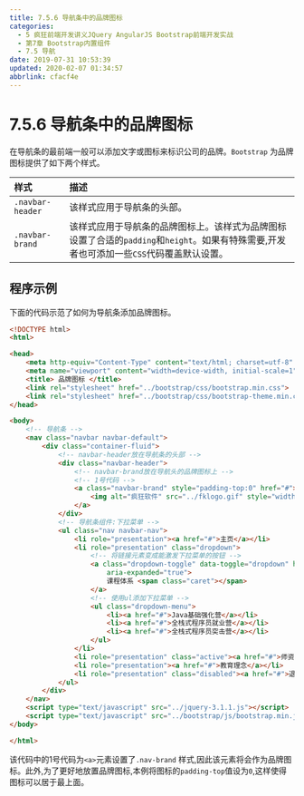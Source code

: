 ```yaml
---
title: 7.5.6 导航条中的品牌图标
categories: 
  - 5 疯狂前端开发讲义JQuery AngularJS Bootstrap前端开发实战
  - 第7章 Bootstrap内置组件
  - 7.5 导航
date: 2019-07-31 10:53:39
updated: 2020-02-07 01:34:57
abbrlink: cfacf4e
---
```

# 7.5.6 导航条中的品牌图标 #
在导航条的最前端一般可以添加文字或图标来标识公司的品牌。`Bootstrap` 为品牌图标提供了如下两个样式。

|样式|描述|
|:---|:---|
|`.navbar-header`|该样式应用于导航条的头部。|
|`.navbar-brand`|该样式应用于导航条的品牌图标上。该样式为品牌图标设置了合适的`padding`和`height`。如果有特殊需要,开发者也可添加一些`CSS`代码覆盖默认设置。|
## 程序示例 ##
下面的代码示范了如何为导航条添加品牌图标。
```html
<!DOCTYPE html>
<html>

<head>
    <meta http-equiv="Content-Type" content="text/html; charset=utf-8" />
    <meta name="viewport" content="width=device-width, initial-scale=1">
    <title> 品牌图标 </title>
    <link rel="stylesheet" href="../bootstrap/css/bootstrap.min.css">
    <link rel="stylesheet" href="../bootstrap/css/bootstrap-theme.min.css">
</head>

<body>
    <!-- 导航条 -->
    <nav class="navbar navbar-default">
        <div class="container-fluid">
            <!-- navbar-header放在导航条的头部 -->
            <div class="navbar-header">
                <!-- navbar-brand放在导航头的品牌图标上 -->
                <!-- 1号代码 -->
                <a class="navbar-brand" style="padding-top:0" href="#">
                    <img alt="疯狂软件" src="../fklogo.gif" style="width:52px;height:52px">
                </a>
            </div>
            <!-- 导航条组件:下拉菜单 -->
            <ul class="nav navbar-nav">
                <li role="presentation"><a href="#">主页</a></li>
                <li role="presentation" class="dropdown">
                    <!-- 将链接元素变成能激发下拉菜单的按钮 -->
                    <a class="dropdown-toggle" data-toggle="dropdown" href="#" role="button" aria-haspopup="true"
                        aria-expanded="true">
                        课程体系 <span class="caret"></span>
                    </a>
                    <!-- 使用ul添加下拉菜单 -->
                    <ul class="dropdown-menu">
                        <li><a href="#">Java基础强化营</a></li>
                        <li><a href="#">全栈式程序员就业营</a></li>
                        <li><a href="#">全栈式程序员突击营</a></li>
                    </ul>
                </li>
                <li role="presentation" class="active"><a href="#">师资介绍</a></li>
                <li role="presentation"><a href="#">教育理念</a></li>
                <li role="presentation" class="disabled"><a href="#">退出系统</a></li>
            </ul>
        </div>
    </nav>
    <script type="text/javascript" src="../jquery-3.1.1.js"></script>
    <script type="text/javascript" src="../bootstrap/js/bootstrap.min.js"></script>
</body>

</html>
```
该代码中的1号代码为`<a>`元素设置了`.nav-brand` 样式,因此该元素将会作为品牌图标。此外,为了更好地放置品牌图标,本例将图标的`padding-top`值设为`0`,这样使得图标可以居于最上面。


